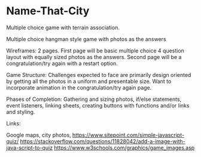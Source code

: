 # Name-That-City
Multiple choice game with terrain association.


Multiple choice hangman style game with photos as the answers

Wireframes: 2 pages. First page will be basic multiple choice 4 question layout with equally sized photos as the answers. Second page will be a congratulation/try again with a restart option.

Game Structure: Challenges expected to face are primarily design oriented by getting all the photos in a uniform and presentable size. Want to incorporate animation in the congratulation/try again page. 

Phases of Completion: Gathering and sizing photos, if/else statements, event listeners, linking sheets, creating buttons with functions and/or links and styling.

Links:

Google maps, city photos, https://www.sitepoint.com/simple-javascript-quiz/
https://stackoverflow.com/questions/11828042/add-a-image-with-java-script-to-quiz
https://www.w3schools.com/graphics/game_images.asp
